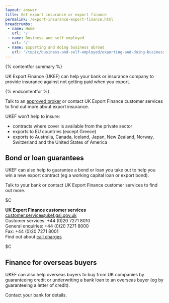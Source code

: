 ```yaml
---
layout: answer
title: Get export insurance or export finance
permalink: /export-insurance-export-finance.html
breadcrumbs:
 - name: Home
   url: '/'
 - name: Business and self employed
   url: '/'
 - name: Exporting and doing business abroad
   url: '/topic/business-and-self-employed/exporting-and-doing-business-abroad.html'
---
```

{% contentfor summary %}

UK Export Finance (UKEF) can help your bank or insurance company to provide insurance against not getting paid when you export.

{% endcontentfor %}

Talk to an [approved broker](https://www.gov.uk/government/publications/uk-export-finance-insurance-list-of-approved-brokers/export-insurance-approved-brokers) or contact UK Export Finance customer services to find out more about export insurance.

UKEF won’t help to insure:

- contracts where cover is available from the private sector
- exports to EU countries (except Greece)
- exports to Australia, Canada, Iceland, Japan, New Zealand, Norway, Switzerland and the United States of America

## Bond or loan guarantees

UKEF can also help to guarantee a bond or loan you take out to help you win a new export contract (eg a working capital loan or export bond).

Talk to your bank or contact UK Export Finance customer services to find out more. 

$C

**UK Export Finance customer services**   
<customer.service@ukef.gsi.gov.uk>   
Customer services: +44 (0)20 7271 8010   
General enquiries: +44 (0)20 7271 8000   
Fax: +44 (0)20 7271 8001  
Find out about [call charges](/call-charges) 

$C

## Finance for overseas buyers

UKEF can also help overseas buyers to buy from UK companies by guaranteeing credit or underwriting a bank loan to an overseas buyer (eg by guaranteeing a letter of credit).

Contact your bank for details.
